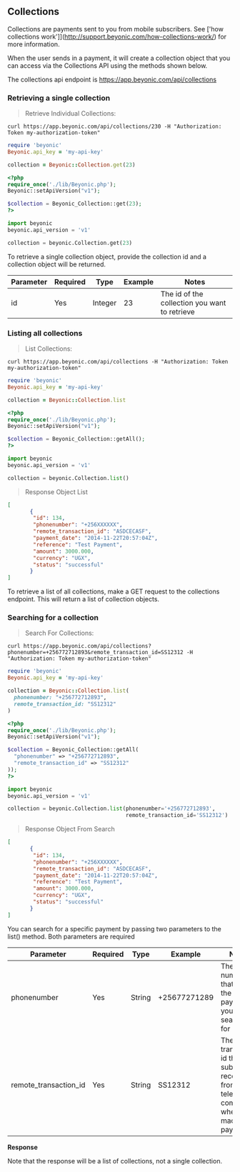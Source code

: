 ## Collections

Collections are payments sent to you from mobile subscribers. See ['how collections work']](http://support.beyonic.com/how-collections-work/) for more information.

When the user sends in a payment, it will create a collection object that you can access via the Collections API using the methods shown below.

The collections api endpoint is https://app.beyonic.com/api/collections

### Retrieving a single collection

> Retrieve Individual Collections:

```shell
curl https://app.beyonic.com/api/collections/230 -H "Authorization: Token my-authorization-token"
```

```ruby
require 'beyonic'
Beyonic.api_key = 'my-api-key'

collection = Beyonic::Collection.get(23)
```

```php
<?php
require_once('./lib/Beyonic.php');
Beyonic::setApiVersion("v1");

$collection = Beyonic_Collection::get(23);
?>
```

```python
import beyonic
beyonic.api_version = 'v1'

collection = beyonic.Collection.get(23)

```

To retrieve a single collection object, provide the collection id and a collection object will be returned.

Parameter | Required | Type | Example | Notes
--------- | -------- | ---- | ------- | -----
id | Yes | Integer | 23 | The id of the collection you want to retrieve

### Listing all collections

> List Collections:

```shell
curl https://app.beyonic.com/api/collections -H "Authorization: Token my-authorization-token"
```

```ruby
require 'beyonic'
Beyonic.api_key = 'my-api-key'

collection = Beyonic::Collection.list
```

```php
<?php
require_once('./lib/Beyonic.php');
Beyonic::setApiVersion("v1");

$collection = Beyonic_Collection::getAll();
?>
```

```python
import beyonic
beyonic.api_version = 'v1'

collection = beyonic.Collection.list()

```

> Response Object List

```json
[
       {
        "id": 134,
        "phonenumber": "+256XXXXXX",
        "remote_transaction_id": "ASDCECASF",
        "payment_date": "2014-11-22T20:57:04Z",
        "reference": "Test Payment",
        "amount": 3000.000,
        "currency": "UGX",
        "status": "successful"
       }
]
```

To retrieve a list of all collections, make a GET request to the collections endpoint. This will return a list of collection objects.

### Searching for a collection

> Search For Collections:

```shell
curl https://app.beyonic.com/api/collections?phonenumber=+256772712893&remote_transaction_id=SS12312 -H "Authorization: Token my-authorization-token"
```

```ruby
require 'beyonic'
Beyonic.api_key = 'my-api-key'

collection = Beyonic::Collection.list(
  phonenumber: "+256772712893",
  remote_transaction_id: "SS12312"
)
```

```php
<?php
require_once('./lib/Beyonic.php');
Beyonic::setApiVersion("v1");

$collection = Beyonic_Collection::getAll(
  "phonenumber" => "+256772712893",
  "remote_transaction_id" => "SS12312"
));
?>
```

```python
import beyonic
beyonic.api_version = 'v1'

collection = beyonic.Collection.list(phonenumber='+256772712893',
                                     remote_transaction_id='SS12312')


```

> Response Object From Search

```json
[
       {
        "id": 134,
        "phonenumber": "+256XXXXXX",
        "remote_transaction_id": "ASDCECASF",
        "payment_date": "2014-11-22T20:57:04Z",
        "reference": "Test Payment",
        "amount": 3000.000,
        "currency": "UGX",
        "status": "successful"
       }
]
```

You can search for a specific payment by passing two parameters to the list() method. Both parameters are required

Parameter | Required | Type | Example | Notes
--------- | -------- | ---- | ------- | -----
phonenumber | Yes | String | +25677271289 | The phone number that sent the payment you are searching for
remote_transaction_id | Yes | String | SS12312 | The transaction id that the subscriber received from the telecom company when they made that payment

**Response**

Note that the response will be a list of collections, not a single collection.